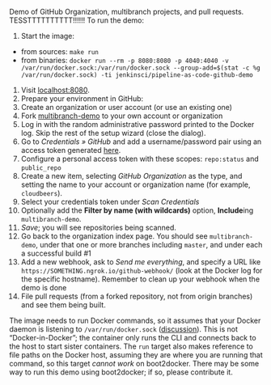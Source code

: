 Demo of GitHub Organization, multibranch projects, and pull requests.
TESSTTTTTTTTTT!!!!!!
To run the demo:

1. Start the image:
  * from sources: `make run`
  * from binaries: `docker run --rm -p 8080:8080 -p 4040:4040 -v /var/run/docker.sock:/var/run/docker.sock --group-add=$(stat -c %g /var/run/docker.sock) -ti jenkinsci/pipeline-as-code-github-demo`
1. Visit [localhost:8080](http://localhost:8080/).
1. Prepare your environment in GitHub:
  1. Create an organization or user account (or use an existing one)
  1. Fork [multibranch-demo](https://github.com/cloudbeers/multibranch-demo) to your own account or organization
1. Log in with the random administrative password printed to the Docker log. Skip the rest of the setup wizard (close the dialog).
1. Go to _Credentials » GitHub_ and add a username/password pair using an access token generated [here](https://github.com/settings/tokens).
  1. Configure a personal access token with these scopes: `repo:status` and `public_repo` 
1. Create a new item, selecting _GitHub Organization_ as the type, and setting the name to your account or organization name (for example, `cloudbeers`).
1. Select your credentials token under _Scan Credentials_
1. Optionally add the **Filter by name (with wildcards)** option, **Include**ing `multibranch-demo`.
1. _Save_; you will see repositories being scanned.
1. Go back to the organization index page. You should see `multibranch-demo`, under that one or more branches including `master`, and under each a successful build #1
1. Add a new webhook, ask to _Send me *everything*_, and specify a URL like `https://SOMETHING.ngrok.io/github-webhook/` (look at the Docker log for the specific hostname). Remember to clean up your webhook when the demo is done
1. File pull requests (from a forked repository, not from origin branches) and see them being built.

The image needs to run Docker commands, so it assumes that your Docker daemon is listening to `/var/run/docker.sock` ([discussion](https://github.com/docker/docker/issues/1143)). This is not “Docker-in-Docker”; the container only runs the CLI and connects back to the host to start sister containers. The `run` target also makes reference to file paths on the Docker host, assuming they are where you are running that command, so this target *cannot work* on boot2docker. There may be some way to run this demo using boot2docker; if so, please contribute it.
